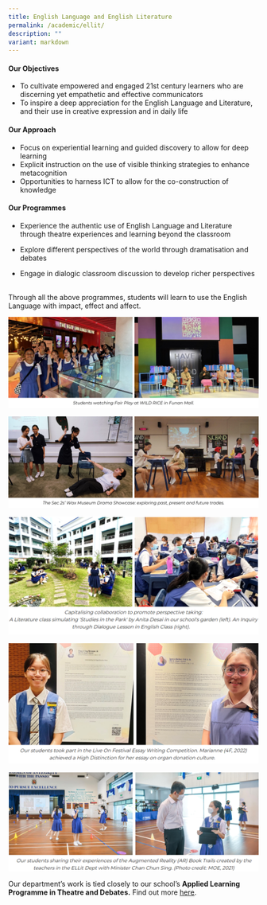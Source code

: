 ```yaml
---
title: English Language and English Literature
permalink: /academic/ellit/
description: ""
variant: markdown
---
```

#### **Our Objectives**

*   To cultivate empowered and engaged 21st century learners who are discerning yet empathetic and effective communicators
*   To inspire a deep appreciation for the English Language and Literature, and their use in creative expression and in daily life

#### **Our Approach**

*   Focus on experiential learning and guided discovery to allow for deep learning
*   Explicit instruction on the use of visible thinking strategies to enhance metacognition
*   Opportunities to harness ICT to allow for the co-construction of knowledge

#### **Our Programmes**

*   Experience the authentic use of English Language and Literature through theatre experiences and learning beyond the classroom
*   Explore different perspectives of the world through dramatisation and debates  
    
*   Engage in dialogic classroom discussion to develop richer perspectives

      
Through all the above programmes, students will learn to use the English Language with impact, effect and affect.

![](/images/Curriculum/Eng%20Language%20and%20Literature/ellfive.jpg)

![](/images/Curriculum/Eng%20Language%20and%20Literature/ellsix.jpg)

![](/images/Curriculum/Eng%20Language%20and%20Literature/E1.png)
  
![](/images/Curriculum/Eng%20Language%20and%20Literature/E4.png)

![](/images/Curriculum/Eng%20Language%20and%20Literature/E3.png)







Our department’s work is tied closely to our school’s **Applied Learning Programme in Theatre and Debates.** Find out more [here](/sjcexperience/alp/).